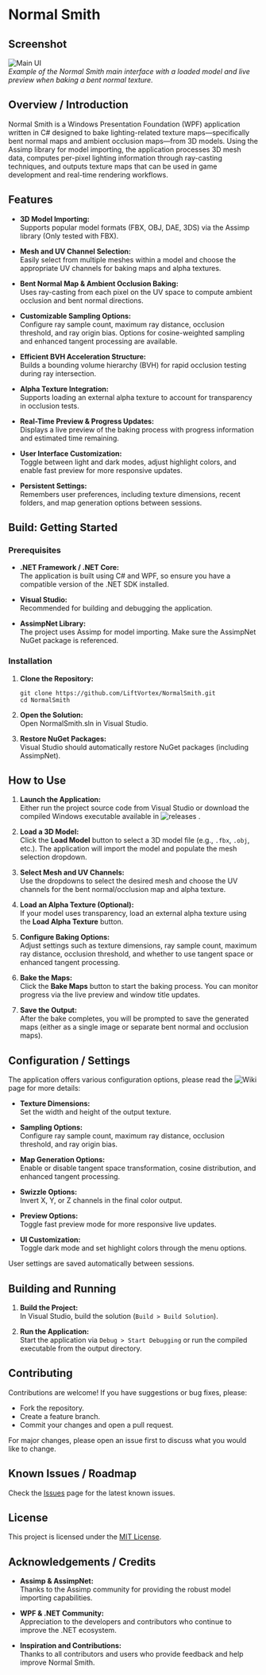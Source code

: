 # Normal Smith

## Screenshot

![Main UI](https://github.com/user-attachments/assets/344b2c02-fe39-4b44-a75d-da1121e015b0)  
*Example of the Normal Smith main interface with a loaded model and live preview when baking a bent normal texture.*

## Overview / Introduction

Normal Smith is a Windows Presentation Foundation (WPF) application written in C# designed to bake lighting-related texture maps—specifically bent normal maps and ambient occlusion maps—from 3D models. Using the Assimp library for model importing, the application processes 3D mesh data, computes per-pixel lighting information through ray-casting techniques, and outputs texture maps that can be used in game development and real-time rendering workflows.

## Features

- **3D Model Importing:**  
  Supports popular model formats (FBX, OBJ, DAE, 3DS) via the Assimp library (Only tested with FBX).

- **Mesh and UV Channel Selection:**  
  Easily select from multiple meshes within a model and choose the appropriate UV channels for baking maps and alpha textures.

- **Bent Normal Map & Ambient Occlusion Baking:**  
  Uses ray-casting from each pixel on the UV space to compute ambient occlusion and bent normal directions.

- **Customizable Sampling Options:**  
  Configure ray sample count, maximum ray distance, occlusion threshold, and ray origin bias. Options for cosine-weighted sampling and enhanced tangent processing are available.

- **Efficient BVH Acceleration Structure:**  
  Builds a bounding volume hierarchy (BVH) for rapid occlusion testing during ray intersection.

- **Alpha Texture Integration:**  
  Supports loading an external alpha texture to account for transparency in occlusion tests.

- **Real-Time Preview & Progress Updates:**  
  Displays a live preview of the baking process with progress information and estimated time remaining.

- **User Interface Customization:**  
  Toggle between light and dark modes, adjust highlight colors, and enable fast preview for more responsive updates.

- **Persistent Settings:**  
  Remembers user preferences, including texture dimensions, recent folders, and map generation options between sessions.

## Build: Getting Started

### Prerequisites

- **.NET Framework / .NET Core:**  
  The application is built using C# and WPF, so ensure you have a compatible version of the .NET SDK installed.

- **Visual Studio:**  
  Recommended for building and debugging the application.

- **AssimpNet Library:**  
  The project uses Assimp for model importing. Make sure the AssimpNet NuGet package is referenced.

### Installation

1. **Clone the Repository:**  
    ```
    git clone https://github.com/LiftVortex/NormalSmith.git
    cd NormalSmith
    ```


2. **Open the Solution:**  
  Open NormalSmith.sln in Visual Studio.

3. **Restore NuGet Packages:**  
  Visual Studio should automatically restore NuGet packages (including AssimpNet).

## How to Use

1. **Launch the Application:**  
   Either run the project source code from Visual Studio or download the compiled Windows executable available in ![releases](https://github.com/LiftVortex/NormalSmith/releases/latest)  .

2. **Load a 3D Model:**  
   Click the **Load Model** button to select a 3D model file (e.g., `.fbx`, `.obj`, etc.). The application will import the model and populate the mesh selection dropdown.

3. **Select Mesh and UV Channels:**  
   Use the dropdowns to select the desired mesh and choose the UV channels for the bent normal/occlusion map and alpha texture.

4. **Load an Alpha Texture (Optional):**  
   If your model uses transparency, load an external alpha texture using the **Load Alpha Texture** button.

5. **Configure Baking Options:**  
   Adjust settings such as texture dimensions, ray sample count, maximum ray distance, occlusion threshold, and whether to use tangent space or enhanced tangent processing.

6. **Bake the Maps:**  
   Click the **Bake Maps** button to start the baking process. You can monitor progress via the live preview and window title updates.

7. **Save the Output:**  
   After the bake completes, you will be prompted to save the generated maps (either as a single image or separate bent normal and occlusion maps).

## Configuration / Settings

The application offers various configuration options, please read the ![Wiki](https://github.com/LiftVortex/NormalSmith/wiki/Normal-Smith-Options) page for more details:

- **Texture Dimensions:**  
  Set the width and height of the output texture.

- **Sampling Options:**  
  Configure ray sample count, maximum ray distance, occlusion threshold, and ray origin bias.

- **Map Generation Options:**  
  Enable or disable tangent space transformation, cosine distribution, and enhanced tangent processing.

- **Swizzle Options:**  
  Invert X, Y, or Z channels in the final color output.

- **Preview Options:**  
  Toggle fast preview mode for more responsive live updates.

- **UI Customization:**  
  Toggle dark mode and set highlight colors through the menu options.

User settings are saved automatically between sessions.

## Building and Running

1. **Build the Project:**  
   In Visual Studio, build the solution (`Build > Build Solution`).

2. **Run the Application:**  
   Start the application via `Debug > Start Debugging` or run the compiled executable from the output directory.

## Contributing

Contributions are welcome! If you have suggestions or bug fixes, please:

- Fork the repository.
- Create a feature branch.
- Commit your changes and open a pull request.

For major changes, please open an issue first to discuss what you would like to change.

## Known Issues / Roadmap

Check the [Issues](https://github.com/LiftVortex/NormalSmith/issues) page for the latest known issues.

## License

This project is licensed under the [MIT License](https://github.com/LiftVortex/NormalSmith?tab=MIT-1-ov-file#readme).

## Acknowledgements / Credits

- **Assimp & AssimpNet:**  
  Thanks to the Assimp community for providing the robust model importing capabilities.

- **WPF & .NET Community:**  
  Appreciation to the developers and contributors who continue to improve the .NET ecosystem.

- **Inspiration and Contributions:**  
  Thanks to all contributors and users who provide feedback and help improve Normal Smith.
